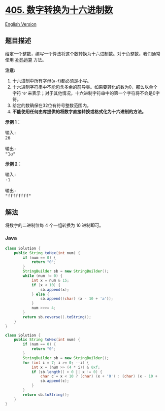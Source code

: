 # [405. 数字转换为十六进制数](https://leetcode.cn/problems/convert-a-number-to-hexadecimal)

[English Version](/solution/0400-0499/0405.Convert%20a%20Number%20to%20Hexadecimal/README_EN.md)

## 题目描述

<p>给定一个整数，编写一个算法将这个数转换为十六进制数。对于负整数，我们通常使用&nbsp;<a href="https://baike.baidu.com/item/%E8%A1%A5%E7%A0%81/6854613?fr=aladdin">补码运算</a>&nbsp;方法。</p>

<p><strong>注意:</strong></p>

<ol>
	<li>十六进制中所有字母(<code>a-f</code>)都必须是小写。</li>
	<li>十六进制字符串中不能包含多余的前导零。如果要转化的数为0，那么以单个字符<code>&#39;0&#39;</code>来表示；对于其他情况，十六进制字符串中的第一个字符将不会是0字符。&nbsp;</li>
	<li>给定的数确保在32位有符号整数范围内。</li>
	<li><strong>不能使用任何由库提供的将数字直接转换或格式化为十六进制的方法。</strong></li>
</ol>

<p><strong>示例 1：</strong></p>

<pre>
输入:
26

输出:
&quot;1a&quot;
</pre>

<p><strong>示例 2：</strong></p>

<pre>
输入:
-1

输出:
&quot;ffffffff&quot;
</pre>

## 解法

将数字的二进制位每 4 个一组转换为 16 进制即可。

### **Java**

```java
class Solution {
    public String toHex(int num) {
        if (num == 0) {
            return "0";
        }
        StringBuilder sb = new StringBuilder();
        while (num != 0) {
            int x = num & 15;
            if (x < 10) {
                sb.append(x);
            } else {
                sb.append((char) (x - 10 + 'a'));
            }
            num >>>= 4;
        }
        return sb.reverse().toString();
    }
}
```

```java
class Solution {
    public String toHex(int num) {
        if (num == 0) {
            return "0";
        }
        StringBuilder sb = new StringBuilder();
        for (int i = 7; i >= 0; --i) {
            int x = (num >> (4 * i)) & 0xf;
            if (sb.length() > 0 || x != 0) {
                char c = x < 10 ? (char) (x + '0') : (char) (x - 10 + 'a');
                sb.append(c);
            }
        }
        return sb.toString();
    }
}
```
